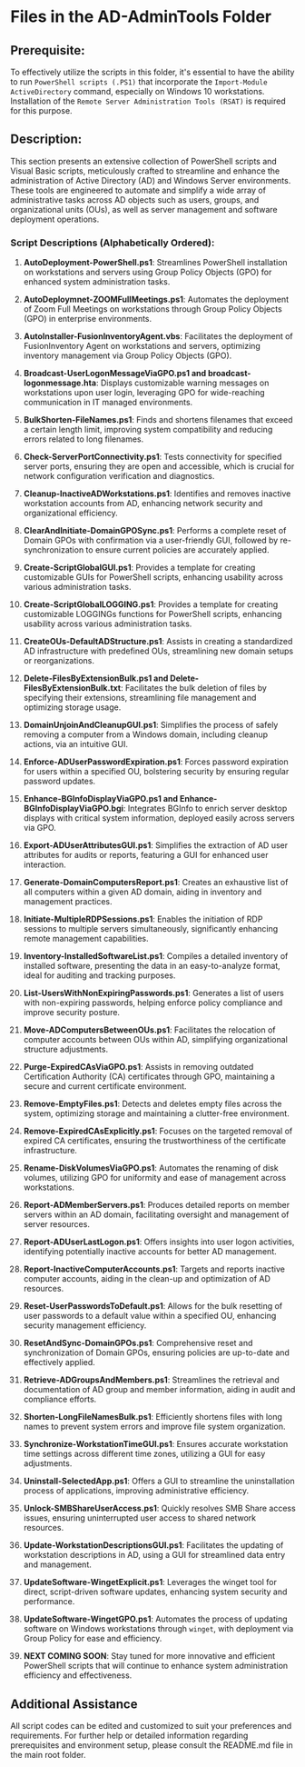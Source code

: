 # Files in the AD-AdminTools Folder
## Prerequisite:
To effectively utilize the scripts in this folder, it's essential to have the ability to run `PowerShell scripts (.PS1)` that incorporate the `Import-Module ActiveDirectory` command, especially on Windows 10 workstations. Installation of the `Remote Server Administration Tools (RSAT)` is required for this purpose.

## Description:
This section presents an extensive collection of PowerShell scripts and Visual Basic scripts, meticulously crafted to streamline and enhance the administration of Active Directory (AD) and Windows Server environments. These tools are engineered to automate and simplify a wide array of administrative tasks across AD objects such as users, groups, and organizational units (OUs), as well as server management and software deployment operations.

### Script Descriptions (Alphabetically Ordered):

1. **AutoDeployment-PowerShell.ps1**: Streamlines PowerShell installation on workstations and servers using Group Policy Objects (GPO) for enhanced system administration tasks.

2. **AutoDeploymnet-ZOOMFullMeetings.ps1**: Automates the deployment of Zoom Full Meetings on workstations through Group Policy Objects (GPO) in enterprise environments.

3. **AutoInstaller-FusionInventoryAgent.vbs**: Facilitates the deployment of FusionInventory Agent on workstations and servers, optimizing inventory management via Group Policy Objects (GPO).

4. **Broadcast-UserLogonMessageViaGPO.ps1 and broadcast-logonmessage.hta**: Displays customizable warning messages on workstations upon user login, leveraging GPO for wide-reaching communication in IT managed environments.
   
5. **BulkShorten-FileNames.ps1**: Finds and shortens filenames that exceed a certain length limit, improving system compatibility and reducing errors related to long filenames.

6. **Check-ServerPortConnectivity.ps1**: Tests connectivity for specified server ports, ensuring they are open and accessible, which is crucial for network configuration verification and diagnostics.

7. **Cleanup-InactiveADWorkstations.ps1**: Identifies and removes inactive workstation accounts from AD, enhancing network security and organizational efficiency.

8. **ClearAndInitiate-DomainGPOSync.ps1**: Performs a complete reset of Domain GPOs with confirmation via a user-friendly GUI, followed by re-synchronization to ensure current policies are accurately applied.

9. **Create-ScriptGlobalGUI.ps1**: Provides a template for creating customizable GUIs for PowerShell scripts, enhancing usability across various administration tasks.

10. **Create-ScriptGlobalLOGGING.ps1**: Provides a template for creating customizable LOGGINGs functions for PowerShell scripts, enhancing usability across various administration tasks.

11. **CreateOUs-DefaultADStructure.ps1**: Assists in creating a standardized AD infrastructure with predefined OUs, streamlining new domain setups or reorganizations.

12. **Delete-FilesByExtensionBulk.ps1 and Delete-FilesByExtensionBulk.txt**: Facilitates the bulk deletion of files by specifying their extensions, streamlining file management and optimizing storage usage.

13. **DomainUnjoinAndCleanupGUI.ps1**: Simplifies the process of safely removing a computer from a Windows domain, including cleanup actions, via an intuitive GUI.

14. **Enforce-ADUserPasswordExpiration.ps1**: Forces password expiration for users within a specified OU, bolstering security by ensuring regular password updates.

15. **Enhance-BGInfoDisplayViaGPO.ps1 and Enhance-BGInfoDisplayViaGPO.bgi**: Integrates BGInfo to enrich server desktop displays with critical system information, deployed easily across servers via GPO.

16. **Export-ADUserAttributesGUI.ps1**: Simplifies the extraction of AD user attributes for audits or reports, featuring a GUI for enhanced user interaction.

17. **Generate-DomainComputersReport.ps1**: Creates an exhaustive list of all computers within a given AD domain, aiding in inventory and management practices.

18. **Initiate-MultipleRDPSessions.ps1**: Enables the initiation of RDP sessions to multiple servers simultaneously, significantly enhancing remote management capabilities.

19. **Inventory-InstalledSoftwareList.ps1**: Compiles a detailed inventory of installed software, presenting the data in an easy-to-analyze format, ideal for auditing and tracking purposes.

20. **List-UsersWithNonExpiringPasswords.ps1**: Generates a list of users with non-expiring passwords, helping enforce policy compliance and improve security posture.

21. **Move-ADComputersBetweenOUs.ps1**: Facilitates the relocation of computer accounts between OUs within AD, simplifying organizational structure adjustments.

22. **Purge-ExpiredCAsViaGPO.ps1**: Assists in removing outdated Certification Authority (CA) certificates through GPO, maintaining a secure and current certificate environment.

23. **Remove-EmptyFiles.ps1**: Detects and deletes empty files across the system, optimizing storage and maintaining a clutter-free environment.

24. **Remove-ExpiredCAsExplicitly.ps1**: Focuses on the targeted removal of expired CA certificates, ensuring the trustworthiness of the certificate infrastructure.

25. **Rename-DiskVolumesViaGPO.ps1**: Automates the renaming of disk volumes, utilizing GPO for uniformity and ease of management across workstations.

26. **Report-ADMemberServers.ps1**: Produces detailed reports on member servers within an AD domain, facilitating oversight and management of server resources.

27. **Report-ADUserLastLogon.ps1**: Offers insights into user logon activities, identifying potentially inactive accounts for better AD management.

28. **Report-InactiveComputerAccounts.ps1**: Targets and reports inactive computer accounts, aiding in the clean-up and optimization of AD resources.

29. **Reset-UserPasswordsToDefault.ps1**: Allows for the bulk resetting of user passwords to a default value within a specified OU, enhancing security management efficiency.

30. **ResetAndSync-DomainGPOs.ps1**: Comprehensive reset and synchronization of Domain GPOs, ensuring policies are up-to-date and effectively applied.

31. **Retrieve-ADGroupsAndMembers.ps1**: Streamlines the retrieval and documentation of AD group and member information, aiding in audit and compliance efforts.

32. **Shorten-LongFileNamesBulk.ps1**: Efficiently shortens files with long names to prevent system errors and improve file system organization.

33. **Synchronize-WorkstationTimeGUI.ps1**: Ensures accurate workstation time settings across different time zones, utilizing a GUI for easy adjustments.

34. **Uninstall-SelectedApp.ps1**: Offers a GUI to streamline the uninstallation process of applications, improving administrative efficiency.

35. **Unlock-SMBShareUserAccess.ps1**: Quickly resolves SMB Share access issues, ensuring uninterrupted user access to shared network resources.

36. **Update-WorkstationDescriptionsGUI.ps1**: Facilitates the updating of workstation descriptions in AD, using a GUI for streamlined data entry and management.

37. **UpdateSoftware-WingetExplicit.ps1**: Leverages the winget tool for direct, script-driven software updates, enhancing system security and performance.

38. **UpdateSoftware-WingetGPO.ps1**: Automates the process of updating software on Windows workstations through `winget`, with deployment via Group Policy for ease and efficiency.

39. **NEXT COMING SOON**: Stay tuned for more innovative and efficient PowerShell scripts that will continue to enhance system administration efficiency and effectiveness.

## Additional Assistance
All script codes can be edited and customized to suit your preferences and requirements. For further help or detailed information regarding prerequisites and environment setup, please consult the README.md file in the main root folder.
